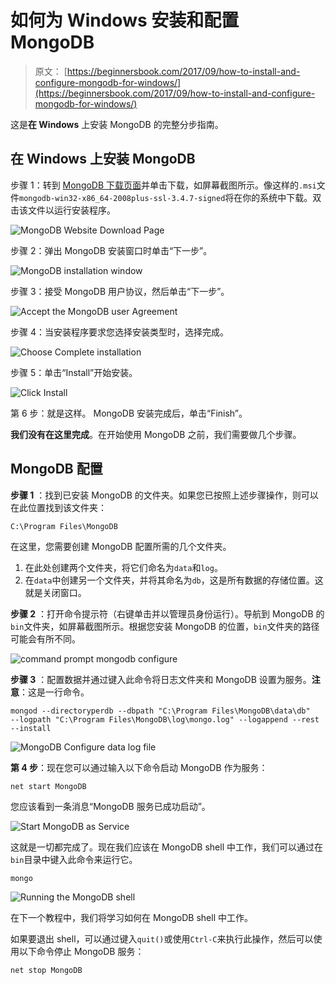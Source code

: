 # 如何为 Windows 安装和配置 MongoDB

> 原文： [https://beginnersbook.com/2017/09/how-to-install-and-configure-mongodb-for-windows/](https://beginnersbook.com/2017/09/how-to-install-and-configure-mongodb-for-windows/)

这是**在 Windows** 上安装 MongoDB 的完整分步指南。

## 在 Windows 上安装 MongoDB

步骤 1：转到 [MongoDB 下载页面](https://www.mongodb.com/download-center#community)并单击下载，如屏幕截图所示。像这样的`.msi`文件`mongodb-win32-x86_64-2008plus-ssl-3.4.7-signed`将在你的系统中下载。双击该文件以运行安装程序。

![MongoDB Website Download Page](img/53dce56ebbd437bd38d0493245bd87f1.jpg)

步骤 2：弹出 MongoDB 安装窗口时单击“下一步”。

![MongoDB installation window](img/c50865495989cc2bb1ad5b271a6453f2.jpg)

步骤 3：接受 MongoDB 用户协议，然后单击“下一步”。

![Accept the MongoDB user Agreement](img/eb2e906400d5fe4d9f996a24e438c3a2.jpg)

步骤 4：当安装程序要求您选择安装类型时，选择完成。

![Choose Complete installation](img/0964c4a7af600f1ca7c53efc6616e512.jpg)

步骤 5：单击“Install”开始安装。

![Click Install](img/2612b861f7e6082dd0ea3ca04232d85b.jpg)

第 6 步：就是这样。 MongoDB 安装完成后，单击“Finish”。

**我们没有在这里完成**。在开始使用 MongoDB 之前，我们需要做几个步骤。

## MongoDB 配置

**步骤 1** ：找到已安装 MongoDB 的文件夹。如果您已按照上述步骤操作，则可以在此位置找到该文件夹​​：

```
C:\Program Files\MongoDB
```

在这里，您需要创建 MongoDB 配置所需的几个文件夹。

1.  在此处创建两个文件夹，将它们命名为`data`和`log`。
2.  在`data`中创建另一个文件夹，并将其命名为`db`，这是所有数据的存储位置。这就是关闭窗口。

**步骤 2** ：打开命令提示符（右键单击并以管理员身份运行）。导航到 MongoDB 的`bin`文件夹，如屏幕截图所示。根据您安装 MongoDB 的位置，`bin`文件夹的路径可能会有所不同。

![command prompt mongodb configure](img/0340f456cc1f6e4b707502ed7428a06e.jpg)

**步骤 3** ：配置数据并通过键入此命令将日志文件夹和 MongoDB 设置为服务。**注意**：这是一行命令。

```
mongod --directoryperdb --dbpath "C:\Program Files\MongoDB\data\db" 
--logpath "C:\Program Files\MongoDB\log\mongo.log" --logappend --rest --install
```

![MongoDB Configure data log file](img/5a7090cf71279fb8da4b69c69f841f8e.jpg)

**第 4 步**：现在您可以通过输入以下命令启动 MongoDB 作为服务：

```
net start MongoDB
```

您应该看到一条消息“MongoDB 服务已成功启动”。

![Start MongoDB as Service](img/38403ee09bc71f00f49ecb3628de16fd.jpg)

这就是一切都完成了。现在我们应该在 MongoDB shell 中工作，我们可以通过在`bin`目录中键入此命令来运行它。

```
mongo
```

![Running the MongoDB shell](img/d758e8206d7bda1f9d3cf4a4371375af.jpg)

在下一个教程中，我们将学习如何在 MongoDB shell 中工作。

如果要退出 shell，可以通过键入`quit()`或使用`Ctrl-C`来执行此操作，然后可以使用以下命令停止 MongoDB 服务：

```
net stop MongoDB
```